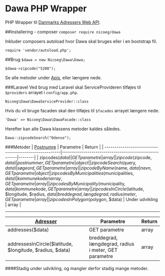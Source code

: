 # Dawa PHP Wrapper
PHP Wrapper til [Danmarks Adressers Web API](http://dawa.aws.dk).

##Installering - composer
`composer require nicoeg/dawa`

Inkluder composers autoload hvor Dawa skal bruges eller i en bootstrap fil.

 `require 'vendor/autoload.php';`

##Brug
`$dawa = new Nicoeg\Dawa\Dawa;`

`$dawa->zipcode("5200");`

Se alle metoder under [Apis](https://github.com/nicoeg/Dawa/tree/master/src/Apis), eller længere nede.

###Laravel
Ved brug med Laravel skal ServiceProvideren tilføjes til `$providers` arrayet i `config/app.php`.

`Nicoeg\Dawa\DawaServiceProvider::class`

Hvis du vil bruge facaden skal den tilføjes til `$facades` arrayet længere nede.

`'Dawa' => Nicoeg\Dawa\DawaFacade::class`
 
Herefter kan alle Dawa klassens metoder kaldes således.
 
`Dawa::zipcodeSearch("Odense");`

###Metoder
| [Postnumre](http://dawa.aws.dk/postnummerdok)          | Parametre                                             | Return |
| -------------------------------------------------------|-------------------------------------------------------|--------|
| zipcodes($data)                                        | GET parametre                                         | array  |
| zipcode($zipcode, $data)                               | postnummer, GET parametre                             | object |
| zipcodeSearch($query, $data)                           | søgeord, GET parametre                                | array  |
| zipcodeByName($name, $data                             | navn, GET parametre                                   | object |
| zipcodesByMunicipalities($municipalities, $data)       | kommunekoder i array, GET parametre                   | array  |
| zipcodesByMunicipality($municipality, $data            | kommunekode, GET parametre                            | array  |
| zipcodesInCircle($latitude, $longitude, $radius, $data | breddegrad, længdegrad, radius i meter, GET parametre | array  |
| zipcodesInPolygon($polygon, $data)                     | Under udvikling                                       | array  |

---

| [Adresser](http://dawa.aws.dk/adressedok)                | Parametre                                             | Return |
| -------------------------------------------------------  |-------------------------------------------------------|--------|
| addresses($data)                                         | GET parametre                                         | array  |
| addressesInCircle($latitude, $longitude, $radius, $data) | breddegrad, længdegrad, radius i meter, GET parametre | array  |
 
####Stadig under udvikling, og mangler derfor stadig mange metoder.